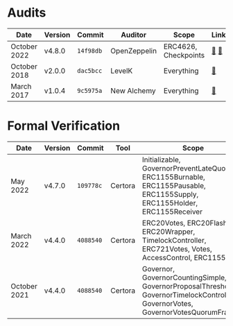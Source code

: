 # Audits

| Date         | Version | Commit    | Auditor      | Scope                | Links                                                       |
| ------------ | ------- | --------- | ------------ | -------------------- | ----------------------------------------------------------- |
| October 2022 | v4.8.0  | `14f98db` | OpenZeppelin | ERC4626, Checkpoints | [🔗](./2022-10-ERC4626.pdf) [🔗](./2022-10-Checkpoints.pdf) |
| October 2018 | v2.0.0  | `dac5bcc` | LevelK       | Everything           | [🔗](./2018-10.pdf)                                         |
| March 2017   | v1.0.4  | `9c5975a` | New Alchemy  | Everything           | [🔗](./2017-03.md)                                          |

# Formal Verification

| Date         | Version | Commit    | Tool    | Scope                                                                                                                            | Links                                |
| ------------ | ------- | --------- | ------- | -------------------------------------------------------------------------------------------------------------------------------- | ------------------------------------ |
| May 2022     | v4.7.0  | `109778c` | Certora | Initializable, GovernorPreventLateQuorum, ERC1155Burnable, ERC1155Pausable, ERC1155Supply, ERC1155Holder, ERC1155Receiver        | [🔗](../certora/reports/2022-05.pdf) |
| March 2022   | v4.4.0  | `4088540` | Certora | ERC20Votes, ERC20FlashMint, ERC20Wrapper, TimelockController, ERC721Votes, Votes, AccessControl, ERC1155                         | [🔗](../certora/reports/2022-03.pdf) |
| October 2021 | v4.4.0  | `4088540` | Certora | Governor, GovernorCountingSimple, GovernorProposalThreshold, GovernorTimelockControl, GovernorVotes, GovernorVotesQuorumFraction | [🔗](../certora/reports/2021-10.pdf) |
